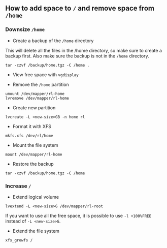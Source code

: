 ## How to add space to `/` and remove space from `/home`

### Downsize `/home`

- Create a backup of the `/home` directory

This will delete all the files in the /home directory, so make sure to create a backup first. Also make sure the backup is not in the `/home` directory.

```
tar -czvf /backup/home.tgz -C /home .
```

- View free space with `vgdisplay`

- Remove the `/home` partition

```
umount /dev/mapper/rl-home
lvremove /dev/mapper/rl-home
```

-  Create new partition

```
lvcreate -L <new-size>GB -n home rl
```

-  Format it with XFS

```
mkfs.xfs /dev/rl/home
```

- Mount the file system

```
mount /dev/mapper/rl-home
```

- Restore the backup

```
tar -xzvf /backup/home.tgz -C /home
```

### Increase `/`

- Extend logical volume

```
lvextend -L <new-size>G /dev/mapper/rl-root
```

If you want to use all the free space, it is possible to use `-l +100%FREE` instead of `-L <new-size>G`.

- Extend the file system

```
xfs_growfs /
```
